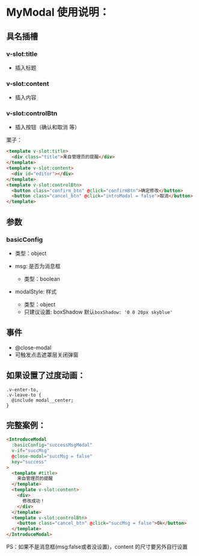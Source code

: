 # MyModal 使用说明：

## 具名插槽
### v-slot:title
- 插入标题

### v-slot:content
- 插入内容

### v-slot:controlBtn
- 插入按钮（确认和取消 等）

栗子：
```html
<template v-slot:title>
  <div class="title">来自管理员的提醒</div>
</template>
<template v-slot:content>
  <div id="editor"></div>
</template>
<template v-slot:controlBtn>
  <button class="confirm_btn" @click="confirmBtn">确定修改</button>
  <button class="cancel_btn" @click="introModal = false">取消</button>
</template>
```


## 参数
### basicConfig
- 类型：object

- msg: 是否为消息框
  - 类型：boolean

- modalStyle: 样式
  - 类型：object
  - 只建议设置: boxShadow 默认```boxShadow: '0 0 20px skyblue'```

## 事件
- @close-modal
 - 可触发点击遮罩层关闭弹窗

## 如果设置了过度动画：
```
.v-enter-to,
.v-leave-to {
  @include modal__center;
}
```
## 完整案例：
```html
<IntroduceModal
  :basicConfig="successMsgModal"
  v-if="succMsg"
  @close-modal="succMsg = false"
  key="success"
>
  <template #title>
    来自管理员的提醒
  </template>
  <template v-slot:content>
    <div>
      修改成功！
    </div>
  </template>
  <template v-slot:controlBtn>
    <button class="cancel_btn" @click="succMsg = false">Ok</button>
  </template>
</IntroduceModal>
```

PS：如果不是消息框(msg:false或者没设置)，content 的尺寸要另外自行设置

